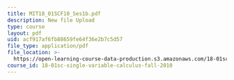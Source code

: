 ```yaml
---
title: MIT18_01SCF10_Ses1b.pdf
description: New file Upload
type: course
layout: pdf
uid: acf917af6fb88659fe64f36e2b7c5d57
file_type: application/pdf
file_location: >-
  https://open-learning-course-data-production.s3.amazonaws.com/18-01sc-single-variable-calculus-fall-2010/acf917af6fb88659fe64f36e2b7c5d57_MIT18_01SCF10_Ses1b.pdf
course_id: 18-01sc-single-variable-calculus-fall-2010
---
```


